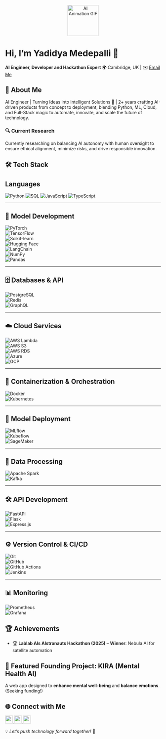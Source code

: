 <div align="center">
  <img src="https://media.giphy.com/media/jZIq9jQjvBE6krE3Z6/giphy.gif" alt="AI Animation GIF" width="100" height="100"/>
</div>

# Hi, I’m **Yadidya Medepalli** 👋  
**AI Engineer, Developer and Hackathon Expert**
🌍 Cambridge, UK | ✉️ [Email Me](mailto:yadikrish@gmail.com)  

## 🚀 About Me  
AI Engineer | Turning Ideas into Intelligent Solutions 🚀 | 2+ years crafting AI-driven products from concept to deployment, blending Python, ML, Cloud, and Full-Stack magic to automate, innovate, and scale the future of technology.

### 🔍 Current Research  
Currently researching on balancing AI autonomy with human oversight to ensure ethical alignment, minimize risks, and drive responsible innovation.  

## 🛠 Tech Stack  
## Languages

![Python](https://img.shields.io/badge/-Python-3776AB?logo=python&logoColor=white)
![SQL](https://img.shields.io/badge/-SQL-4479A1?logo=mysql&logoColor=white)
![JavaScript](https://img.shields.io/badge/-JavaScript-F7DF1E?logo=javascript&logoColor=black)
![TypeScript](https://img.shields.io/badge/-TypeScript-3178C6?logo=typescript&logoColor=white)

---

## 🧠 Model Development  
![PyTorch](https://img.shields.io/badge/-PyTorch-EE4C2C?logo=pytorch&logoColor=white)  
![TensorFlow](https://img.shields.io/badge/-TensorFlow-FF6F00?logo=tensorflow&logoColor=white)  
![Scikit-learn](https://img.shields.io/badge/-Scikit--learn-F7931E?logo=scikit-learn&logoColor=white)  
![Hugging Face](https://img.shields.io/badge/-🤗_Hugging_Face-FF6E21?logo=huggingface&logoColor=white)  
![LangChain](https://img.shields.io/badge/-LangChain-000000?logo=langchain&logoColor=white)  
![NumPy](https://img.shields.io/badge/-NumPy-013243?logo=numpy&logoColor=white)  
![Pandas](https://img.shields.io/badge/-Pandas-150458?logo=pandas&logoColor=white)

---

## 🗄️ Databases & API  
![PostgreSQL](https://img.shields.io/badge/-PostgreSQL-336791?logo=postgresql&logoColor=white)  
![Redis](https://img.shields.io/badge/-Redis-DC382D?logo=redis&logoColor=white)  
![GraphQL](https://img.shields.io/badge/-GraphQL-E10098?logo=graphql&logoColor=white)

---

## ☁️ Cloud Services  
![AWS Lambda](https://img.shields.io/badge/-AWS_Lambda-FF9900?logo=aws-lambda&logoColor=white)  
![AWS S3](https://img.shields.io/badge/-AWS_S3-569A31?logo=amazon-s3&logoColor=white)  
![AWS RDS](https://img.shields.io/badge/-AWS_RDS-527FFF?logo=postgresql&logoColor=white)  
![Azure](https://img.shields.io/badge/-Azure-0089D6?logo=microsoft-azure&logoColor=white)  
![GCP](https://img.shields.io/badge/-GCP-4285F4?logo=google-cloud&logoColor=white)

---

## 🐳 Containerization & Orchestration  
![Docker](https://img.shields.io/badge/-Docker-2496ED?logo=docker&logoColor=white)  
![Kubernetes](https://img.shields.io/badge/-Kubernetes-326CE5?logo=kubernetes&logoColor=white)

---

## 🚀 Model Deployment  
![MLflow](https://img.shields.io/badge/-MLflow-025679?logo=mlflow&logoColor=white)  
![Kubeflow](https://img.shields.io/badge/-Kubeflow-4285F4?logo=kubeflow&logoColor=white)  
![SageMaker](https://img.shields.io/badge/-SageMaker-FF9900?logo=amazon-sagemaker&logoColor=white)

---

## 🔄 Data Processing  
![Apache Spark](https://img.shields.io/badge/-Apache_Spark-E25A1C?logo=apache-spark&logoColor=white)  
![Kafka](https://img.shields.io/badge/-Apache_Kafka-231F20?logo=apache-kafka&logoColor=white)

---

## 🛠️ API Development  
![FastAPI](https://img.shields.io/badge/-FastAPI-009688?logo=fastapi&logoColor=white)  
![Flask](https://img.shields.io/badge/-Flask-000000?logo=flask&logoColor=white)  
![Express.js](https://img.shields.io/badge/-Express.js-000000?logo=express&logoColor=white)

---

## ⚙️ Version Control & CI/CD  
![Git](https://img.shields.io/badge/-Git-F05032?logo=git&logoColor=white)  
![GitHub](https://img.shields.io/badge/-GitHub-181717?logo=github&logoColor=white)  
![GitHub Actions](https://img.shields.io/badge/-GitHub_Actions-2088FF?logo=github-actions&logoColor=white)  
![Jenkins](https://img.shields.io/badge/-Jenkins-D24939?logo=jenkins&logoColor=white)

---

## 📊 Monitoring  
![Prometheus](https://img.shields.io/badge/-Prometheus-E6522C?logo=prometheus&logoColor=white)  
![Grafana](https://img.shields.io/badge/-Grafana-F46800?logo=grafana&logoColor=white)



## 🏆 Achievements  
- 🏆 **Lablab AIs AIstronauts Hackathon (2025)** – **Winner**: Nebula AI for satellite automation  

## 📌 Featured Founding Project: **KIRA (Mental Health AI)**  
A web app designed to **enhance mental well-being** and **balance emotions**. (Seeking funding!)  

## 🌐 Connect with Me  
<a href="https://github.com/YadidyaM">
  <img src="https://img.shields.io/badge/GitHub-181717?style=for-the-badge&logo=github&logoColor=white" height="25">
</a>  
<a href="https://www.linkedin.com/in/yadidya-medepalli/">
  <img src="https://img.shields.io/badge/LinkedIn-0077B5?style=for-the-badge&logo=linkedin&logoColor=white" height="25">
</a>  
<a href="https://yadidya.netlify.app/">
  <img src="https://img.shields.io/badge/Portfolio-000000?style=for-the-badge&logo=vercel&logoColor=white" height="25">
</a>  

💡 *Let’s push technology forward together!* 🚀  
